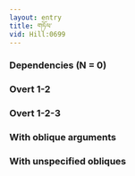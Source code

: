```yaml
---
layout: entry
title: གཏོལ་
vid: Hill:0699
---
```

### Dependencies (N = 0)


### Overt 1-2


### Overt 1-2-3


### With oblique arguments


### With unspecified obliques
